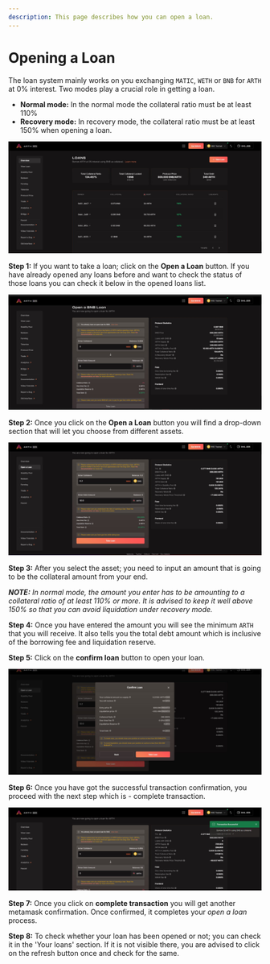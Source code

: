 ```yaml
---
description: This page describes how you can open a loan.
---
```


# Opening a Loan

The loan system mainly works on you exchanging `MATIC`, `WETH` or `BNB` for `ARTH` at 0% interest. Two modes play a crucial role in getting a loan.

* **Normal mode:** In the normal mode the collateral ratio must be at least 110%
* **Recovery mode:** In recovery mode, the collateral ratio must be at least 150% when opening a loan.

![You can view all the opened loans on the overview page and in case you want to open a new loan you can click on the take loan button.](<../.gitbook/assets/loans overview.jpg>)

**Step 1:** If you want to take a loan; click on the **Open a Loan** button. If you have already opened any loans before and want to check the status of those loans you can check it below in the opened loans list.

![You need to click on the open loan to start the first step towards opening a loan.](<../.gitbook/assets/loans 1.jpg>)

**Step 2:** Once you click on the **Open a Loan** button you will find a drop-down section that will let you choose from different assets.&#x20;

![You need to input an amount that is going to be the collateral amount from your end.](<../.gitbook/assets/2 (1).jpg>)

**Step 3:** After you select the asset; you need to input an amount that is going to be the collateral amount from your end.&#x20;

_**NOTE:** In normal mode, the amount you enter has to be amounting to a collateral ratio of at least 110% or more. It is advised to keep it well above 150% so that you can avoid liquidation under recovery mode._

**Step 4:** Once you have entered the amount you will see the minimum `ARTH` that you will receive. It also tells you the total debt amount which is inclusive of the borrowing fee and liquidation reserve.

**Step 5:** Click on the **confirm loan** button to open your loan.

![You need to click on the 'take loan' button to confirm the opening of the loan. ](<../.gitbook/assets/3 (2).jpg>)

**Step 6:** Once you have got the successful transaction confirmation, you proceed with the next step which is - complete transaction.

![Successful confirmation of the opening of the loan](<../.gitbook/assets/4 (1).jpg>)

**Step 7:** Once you click on **complete transaction** you will get another metamask confirmation. Once confirmed, it completes your _open a loan_ process.

**Step 8:** To check whether your loan has been opened or not; you can check it in the 'Your loans' section. If it is not visible there, you are advised to click on the refresh button once and check for the same.
